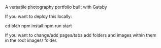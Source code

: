 A versatile photography portfolio built with Gatsby

If you want to deploy this locally:

cd blah
npm install
npm run start

If you want to change/add pages/tabs add folders and images within them in the root images/ folder.
